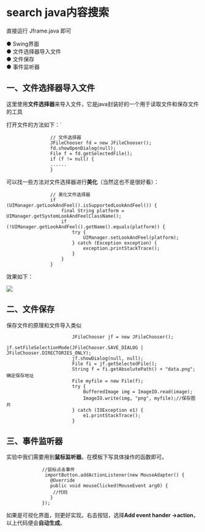 # search java内容搜索
直接运行 Jframe.java 即可

● Swing界面  
● 文件选择器导入文件  
● 文件保存  
● 事件监听器  

## 一、文件选择器导入文件 
这里使用**文件选择器**来导入文件，它是java封装好的一个用于读取文件和保存文件的工具  

打开文件的方法如下：`


                    // 文件选择器
    				JFileChooser fd = new JFileChooser();
    				fd.showOpenDialog(null);
    				File f = fd.getSelectedFile();
    				if (f != null) {
					......
					}

可以找一些方法对文件选择器进行**美化**（当然这也不是很好看）：


                    // 美化文件选择器
    				if (UIManager.getLookAndFeel().isSupportedLookAndFeel()) {
    					final String platform = UIManager.getSystemLookAndFeelClassName();
    					if (!UIManager.getLookAndFeel().getName().equals(platform)) {
    						try {
    							UIManager.setLookAndFeel(platform);
    						} catch (Exception exception) {
    							exception.printStackTrace();
    						}
    					}
    				}


效果如下：

![](http://www.javatree.cn/file-server/e/20171204/f2c701c3288d490196518382b531141e.png)

## 二、文件保存

保存文件的原理和文件导入类似


                            JFileChooser jf = new JFileChooser();
    						jf.setFileSelectionMode(JFileChooser.SAVE_DIALOG | JFileChooser.DIRECTORIES_ONLY);
    						jf.showDialog(null, null);
    					    File fi = jf.getSelectedFile();
    						String f = fi.getAbsolutePath() + "data.png";确定保存地址
    						File myfile = new File(f);
    						try {
    							BufferedImage img = ImageIO.read(image);
    							ImageIO.write(img, "png", myfile);//保存图片
    						} catch (IOException e1) {
    							e1.printStackTrace();
    				        }
                    


## 三、事件监听器

实验中我们需要用到**鼠标监听器**。在模板下写具体操作的函数即可。


                 //鼠标点击事件
                  importButton.addActionListener(new MouseAdapter() {
                    @Override
                    public void mouseClicked(MouseEvent arg0) {
                     //代码
                    }
        		 });


如果是可视化界面，则更好实现。右击按钮，选择**Add event hander ->action**，以上代码便会**自动生成**。

